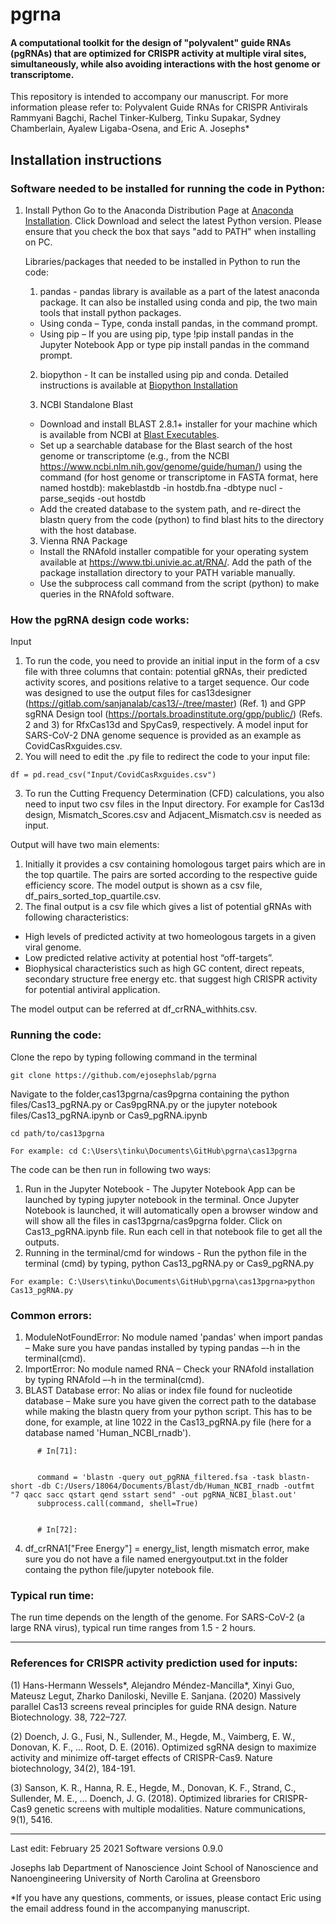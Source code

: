 # pgrna




#### A computational toolkit for the design of "polyvalent" guide RNAs (pgRNAs) that are optimized for CRISPR activity at multiple viral sites, simultaneously, while also avoiding interactions with the host genome or transcriptome.

This repository is intended to accompany our manuscript. For more information please refer to:
Polyvalent Guide RNAs for CRISPR Antivirals
Rammyani Bagchi, Rachel Tinker-Kulberg, Tinku Supakar, Sydney Chamberlain, Ayalew Ligaba-Osena, and Eric A. Josephs*


## Installation instructions

### Software needed to be installed for running the code in Python:

1) Install Python 
      Go to the Anaconda Distribution Page at [Anaconda Installation](https://www.anaconda.com/products/individual). Click Download and select the latest Python version. Please ensure that you check the box that says "add to PATH" when installing on PC.

      Libraries/packages that needed to be installed in Python to run the code:
      
      1) pandas - pandas library is available as a part of the latest anaconda package. It can also be installed using conda and pip, the two main tools that install python packages.
      - Using conda – Type, conda install pandas, in the command prompt.
      - Using pip – If you are using pip, type !pip install pandas in the Jupyter Notebook App or type pip install pandas in the command prompt.
      2) biopython - It can be installed using pip and conda. Detailed instructions is available at [Biopython Installation](https://biopython.org/wiki/Packages)

      2) NCBI Standalone Blast
      - Download and install BLAST 2.8.1+ installer for your machine which is available from NCBI at [Blast Executables](https://ftp.ncbi.nlm.nih.gov/blast/executables/blast+/LATEST/).
      - Set up a searchable database for the Blast search of the host genome or transcriptome (e.g., from the NCBI https://www.ncbi.nlm.nih.gov/genome/guide/human/) using the command (for host genome or transcriptome in FASTA format, here named hostdb): makeblastdb -in hostdb.fna -dbtype nucl -parse_seqids  -out hostdb 
      - Add the created database to the system path, and re-direct the blastn query from the code (python) to find blast hits to the directory with the host database.


      3) Vienna RNA Package
      - Install the RNAfold installer compatible for your operating system available at https://www.tbi.univie.ac.at/RNA/. Add the path of the package installation directory to your PATH variable manually.
      - Use the subprocess call command from the script (python) to make queries in the RNAfold software.

### How the pgRNA design code works:

Input
1) To run the code, you need to provide an initial input in the form of a csv file with three columns that contain: potential gRNAs, their predicted activity scores, and positions relative to a target sequence. Our code was designed to use the output files for cas13designer (https://gitlab.com/sanjanalab/cas13/-/tree/master) (Ref. 1) and GPP sgRNA Design tool (https://portals.broadinstitute.org/gpp/public/) (Refs. 2 and 3) for RfxCas13d and SpyCas9, respectively. A model input for SARS-CoV-2 DNA genome sequence is provided as an example as CovidCasRxguides.csv.
2) You will need to edit the .py file to redirect the code to your input file:
```
df = pd.read_csv("Input/CovidCasRxguides.csv")
```
3) To run the Cutting Frequency Determination (CFD) calculations, you also need to input two csv files in the Input directory. For example for Cas13d design, Mismatch_Scores.csv and Adjacent_Mismatch.csv is needed as input. 

Output will have two main elements:

1) Initially it provides a csv containing homologous target pairs which are in the top quartile. The pairs are sorted according to the respective guide efficiency score. The model output is shown as a csv file, df_pairs_sorted_top_quartile.csv. 
2) The final output is a csv file which gives a list of potential gRNAs with following characteristics:
- High levels of predicted activity at two homeologous targets in a given viral genome.
- Low predicted relative activity at potential host “off-targets”.
- Biophysical characteristics such as high GC content, direct repeats, secondary structure free energy etc. that suggest high CRISPR activity for potential antiviral application.

The model output can be referred at df_crRNA_withhits.csv.

### Running the code:

Clone the repo by typing following command in the terminal
```
git clone https://github.com/ejosephslab/pgrna

```
Navigate to the folder,cas13pgrna/cas9pgrna containing the python files/Cas13_pgRNA.py or Cas9pgRNA.py or the jupyter notebook files/Cas13_pgRNA.ipynb or Cas9_pgRNA.ipynb
```
cd path/to/cas13pgrna

For example: cd C:\Users\tinku\Documents\GitHub\pgrna\cas13pgrna
```

The code can be then run in following two ways:
1) Run in the Jupyter Notebook - The Jupyter Notebook App can be launched by typing jupyter notebook in the terminal. Once Jupyter Notebook is launched, it will automatically open a browser window and will show all the files in cas13pgrna/cas9pgrna folder. Click on Cas13_pgRNA.ipynb file. Run each cell in that notebook file to get all the outputs.
2) Running in the terminal/cmd for windows - Run the python file in the terminal (cmd) by typing, python Cas13_pgRNA.py or Cas9_pgRNA.py

```
For example: C:\Users\tinku\Documents\GitHub\pgrna\cas13pgrna>python Cas13_pgRNA.py
```
### Common errors:

1) ModuleNotFoundError: No module named 'pandas' when import pandas – Make sure you have pandas installed by typing pandas –-h in the terminal(cmd).
2) ImportError: No module named RNA – Check your RNAfold installation by typing RNAfold –-h in the terminal(cmd).
3) BLAST Database error: No alias or index file found for nucleotide database – Make sure you have given the correct path to the database while making the blastn query from your python script. This has to be done, for example, at line 1022 in the Cas13_pgRNA.py file (here for a database named 'Human_NCBI_rnadb').
```
      # In[71]:


      command = 'blastn -query out_pgRNA_filtered.fsa -task blastn-short -db C:/Users/18064/Documents/Blast/db/Human_NCBI_rnadb -outfmt "7 qacc sacc qstart qend sstart send" -out pgRNA_NCBI_blast.out'
      subprocess.call(command, shell=True)


      # In[72]:
```
      
4) df_crRNA1["Free Energy"] = energy_list, length mismatch error, make sure you do not have a file named energyoutput.txt in the folder containg the python file/jupyter notebook file.

### Typical run time:

The run time depends on the length of the genome. For SARS-CoV-2 (a large RNA virus), typical run time ranges from 1.5 - 2 hours.

---------------------------------------
### References for CRISPR activity prediction used for inputs:

(1) Hans-Hermann Wessels*, Alejandro Méndez-Mancilla*, Xinyi Guo, Mateusz Legut, Zharko Daniloski, Neville E. Sanjana. (2020)
Massively parallel Cas13 screens reveal principles for guide RNA design. Nature Biotechnology. 38, 722–727.

(2) Doench, J. G., Fusi, N., Sullender, M., Hegde, M., Vaimberg, E. W., Donovan, K. F., … Root, D. E. (2016). Optimized sgRNA design to maximize activity and minimize off-target effects of CRISPR-Cas9. Nature biotechnology, 34(2), 184-191.

(3) Sanson, K. R., Hanna, R. E., Hegde, M., Donovan, K. F., Strand, C., Sullender, M. E., … Doench, J. G. (2018). Optimized libraries for CRISPR-Cas9 genetic screens with multiple modalities. Nature communications, 9(1), 5416.

---------------------------------------
 Last edit: February 25 2021
 Software versions 0.9.0
 
 Josephs lab
 Department of Nanoscience
 Joint School of Nanoscience and Nanoengineering
 University of North Carolina at Greensboro
 
 *If you have any questions, comments, or issues, please contact Eric using the email address found in the accompanying manuscript.
